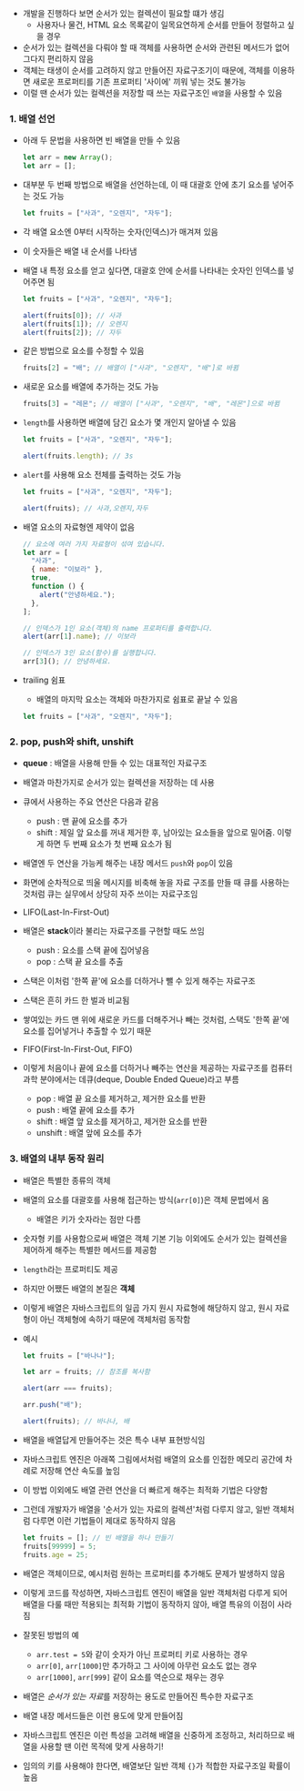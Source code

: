 - 개발을 진행하다 보면 순서가 있는 컬렉션이 필요할 떄가 생김
  - 사용자나 물건, HTML 요소 목록같이 일목요연하게 순서를 만들어 정렬하고 싶을 경우
- 순서가 있는 컬렉션을 다뤄야 할 때 객체를 사용하면 순서와 관련된 메서드가 없어 그다지 편리하지 않음
- 객체는 태생이 순서를 고려하지 않고 만들어진 자료구조기이 때문에, 객체를 이용하면 새로운 프로퍼티를 기존 프로퍼티 '사이에' 끼워 넣는 것도 불가능
- 이럴 땐 순서가 있는 컬렉션을 저장할 때 쓰는 자료구조인 `배열`을 사용할 수 있음

### 1. 배열 선언

- 아래 두 문법을 사용하면 빈 배열을 만들 수 있음
  ```javascript
  let arr = new Array();
  let arr = [];
  ```
- 대부분 두 번째 방법으로 배열을 선언하는데, 이 때 대괄호 안에 초기 요소를 넣어주는 것도 가능
  ```javascript
  let fruits = ["사과", "오렌지", "자두"];
  ```
- 각 배열 요소엔 0부터 시작하는 숫자(인덱스)가 매겨져 있음
- 이 숫자들은 배열 내 순서를 나타냄
- 배열 내 특정 요소를 얻고 싶다면, 대괄호 안에 순서를 나타내는 숫자인 인덱스를 넣어주면 됨

  ```javascript
  let fruits = ["사과", "오렌지", "자두"];

  alert(fruits[0]); // 사과
  alert(fruits[1]); // 오렌지
  alert(fruits[2]); // 자두
  ```

- 같은 방법으로 요소를 수정할 수 있음
  ```javascript
  fruits[2] = "배"; // 배열이 ["사과", "오렌지", "배"]로 바뀜
  ```
- 새로운 요소를 배열에 추가하는 것도 가능

  ```javascript
  fruits[3] = "레몬"; // 배열이 ["사과", "오렌지", "배", "레몬"]으로 바뀜
  ```

- `length`를 사용하면 배열에 담긴 요소가 몇 개인지 알아낼 수 있음

  ```javascript
  let fruits = ["사과", "오렌지", "자두"];

  alert(fruits.length); // 3s
  ```

- `alert`를 사용해 요소 전체를 출력하는 것도 가능

  ```javascript
  let fruits = ["사과", "오렌지", "자두"];

  alert(fruits); // 사과,오렌지,자두
  ```

- 배열 요소의 자료형엔 제약이 없음

  ```javascript
  // 요소에 여러 가지 자료형이 섞여 있습니다.
  let arr = [
    "사과",
    { name: "이보라" },
    true,
    function () {
      alert("안녕하세요.");
    },
  ];

  // 인덱스가 1인 요소(객체)의 name 프로퍼티를 출력합니다.
  alert(arr[1].name); // 이보라

  // 인덱스가 3인 요소(함수)를 실행합니다.
  arr[3](); // 안녕하세요.
  ```

- trailing 쉼표
  - 배열의 마지막 요소는 객체와 마찬가지로 쉼표로 끝날 수 있음
  ```javascript
  let fruits = ["사과", "오렌지", "자두"];
  ```

### 2. pop, push와 shift, unshift

- **queue** : 배열을 사용해 만들 수 있는 대표적인 자료구조
- 배열과 마찬가지로 순서가 있는 컬렉션을 저장하는 데 사용
- 큐에서 사용하는 주요 연산은 다음과 같음

  - push : 맨 끝에 요소를 추가
  - shift : 제일 앞 요소를 꺼내 제거한 후, 남아있는 요소들을 앞으로 밀어줌. 이렇게 하면 두 번째 요소가 첫 번째 요소가 됨

- 배열엔 두 연산을 가능케 해주는 내장 메서드 `push`와 `pop`이 있음
- 화면에 순차적으로 띄울 메시지를 비축해 놓을 자료 구조를 만들 때 큐를 사용하는 것처럼 큐는 실무에서 상당히 자주 쓰이는 자료구조임
- LIFO(Last-In-First-Out)

- 배열은 **stack**이라 불리는 자료구조를 구현할 때도 쓰임

  - push : 요소를 스택 끝에 집어넣음
  - pop : 스택 끝 요소를 추출

- 스택은 이처럼 '한쪽 끝'에 요소를 더하거나 뺄 수 있게 해주는 자료구조
- 스택은 흔히 카드 한 벌과 비교됨
- 쌓여있는 카드 맨 위에 새로운 카드를 더해주거나 빼는 것처럼, 스택도 '한쪽 끝'에 요소를 집어넣거나 추출할 수 있기 때문
- FIFO(First-In-First-Out, FIFO)

- 이렇게 처음이나 끝에 요소를 더하거나 빼주는 연산을 제공하는 자료구조를 컴퓨터 과학 분야에서는 데큐(deque, Double Ended Queue)라고 부름

  - pop : 배열 끝 요소를 제거하고, 제거한 요소를 반환
  - push : 배열 끝에 요소를 추가
  - shift : 배열 앞 요소를 제거하고, 제거한 요소를 반환
  - unshift : 배열 앞에 요소를 추가

### 3. 배열의 내부 동작 원리

- 배열은 특별한 종류의 객체
- 배열의 요소를 대괄호를 사용해 접근하는 방식(`arr[0]`)은 객체 문법에서 옴
  - 배열은 키가 숫자라는 점만 다름
- 숫자형 키를 사용함으로써 배열은 객체 기본 기능 이외에도 순서가 있는 컬렉션을 제어하게 해주는 특별한 메서드를 제공함
- `length`라는 프로퍼티도 제공
- 하지만 어쨌든 배열의 본질은 **객체**
- 이렇게 배열은 자바스크립트의 일곱 가지 원시 자료형에 해당하지 않고, 원시 자료형이 아닌 객체형에 속하기 때문에 객체처럼 동작함
- 예시

  ```javascript
  let fruits = ["바나나"];

  let arr = fruits; // 참조를 복사함

  alert(arr === fruits);

  arr.push("배");

  alert(fruits); // 바나나, 배
  ```

- 배열을 배열답게 만들어주는 것은 특수 내부 표현방식임
- 자바스크립트 엔진은 아래쪽 그림에서처럼 배열의 요소를 인접한 메모리 공간에 차례로 저장해 연산 속도를 높임
- 이 방법 이외에도 배열 관련 연산을 더 빠르게 해주는 최적화 기법은 다양함
- 그런데 개발자가 배열을 '순서가 있는 자료의 컬렉션'처럼 다루지 않고, 일반 객체처럼 다루면 이런 기법들이 제대로 동작하지 않음

  ```javascript
  let fruits = []; // 빈 배열을 하나 만들기
  fruits[99999] = 5;
  fruits.age = 25;
  ```

- 배열은 객체이므로, 예시처럼 원하는 프로퍼티를 추가해도 문제가 발생하지 않음
- 이렇게 코드를 작성하면, 자바스크립트 엔진이 배열을 일반 객체처럼 다루게 되어 배열을 다룰 때만 적용되는 최적화 기법이 동작하지 않아, 배열 특유의 이점이 사라짐
- 잘못된 방법의 예

  - `arr.test = 5`와 같이 숫자가 아닌 프로퍼티 키로 사용하는 경우
  - `arr[0]`, `arr[1000]`만 추가하고 그 사이에 아무런 요소도 없는 경우
  - `arr[1000]`, `arr[999]` 같이 요소를 역순으로 채우는 경우

- 배열은 *순서가 있는 자료*를 저장하는 용도로 만들어진 특수한 자료구조
- 배열 내장 메서드들은 이런 용도에 맞게 만들어짐
- 자바스크립트 엔진은 이런 특성을 고려해 배열을 신중하게 조정하고, 처리하므로 배열을 사용할 땐 이런 목적에 맞게 사용하기!
- 임의의 키를 사용해야 한다면, 배열보단 일반 객체 `{}`가 적합한 자료구조일 확률이 높음
